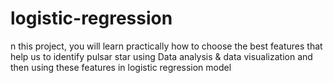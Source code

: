 # logistic-regression
n this project, you will learn practically how to choose the best features that help us to identify pulsar star using Data analysis &amp; data visualization and then using these features in logistic regression model
